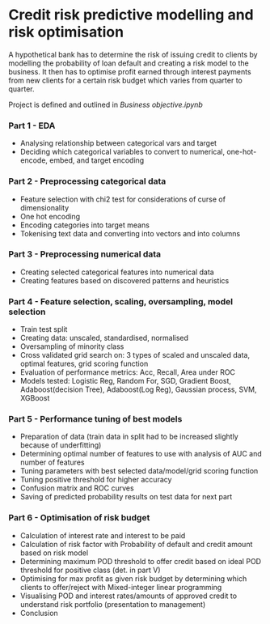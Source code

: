 # Credit risk predictive modelling and risk optimisation

A hypothetical bank has to determine the risk of issuing credit to clients by modelling the probability of loan default and creating a risk model to the business. It then has to optimise profit earned through interest payments from new clients for a certain risk budget which varies from quarter to quarter.

Project is defined and outlined in *Business objective.ipynb*

### Part 1 - EDA
- Analysing relationship between categorical vars and target
- Deciding which categorical variables to convert to numerical, one-hot-encode, embed, and target encoding


### Part 2 - Preprocessing categorical data
- Feature selection with chi2 test for considerations of curse of dimensionality
- One hot encoding
- Encoding categories into target means
- Tokenising text data and converting into vectors and into columns


### Part 3 - Preprocessing numerical data
- Creating selected categorical features into numerical data
- Creating features based on discovered patterns and heuristics


### Part 4 - Feature selection, scaling, oversampling, model selection
- Train test split
- Creating data: unscaled, standardised, normalised 
- Oversampling of minority class
- Cross validated grid search on: 3 types of scaled and unscaled data, optimal features, grid scoring function
- Evaluation of performance metrics: Acc, Recall, Area under ROC
- Models tested: Logistic Reg, Random For, SGD, Gradient Boost, Adaboost(decision Tree), Adaboost(Log Reg), Gaussian process, SVM, XGBoost

### Part 5 - Performance tuning of best models
- Preparation of data (train data in split had to be increased slightly because of underfitting)
- Determining optimal number of features to use with analysis of AUC and number of features
- Tuning parameters with best selected data/model/grid scoring function
- Tuning positive threshold for higher accuracy
- Confusion matrix and ROC curves
- Saving of predicted probability results on test data for next part

### Part 6 - Optimisation of risk budget
- Calculation of interest rate and interest to be paid
- Calculation of risk factor with Probability of default and credit amount based on risk model
- Determining maximum POD threshold to offer credit based on ideal POD threshold for positive class (det. in part V)
- Optimising for max profit as given risk budget by determining which clients to offer/reject with Mixed-integer linear programming
- Visualising POD and interest rates/amounts of approved credit to understand risk portfolio (presentation to management)
- Conclusion

